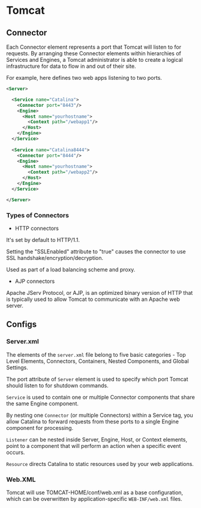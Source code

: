 # Tomcat

## Connector

Each Connector element represents a port that Tomcat will listen to for requests.  By arranging these Connector elements within hierarchies of Services and Engines, a Tomcat administrator is able to create a logical infrastructure for data to flow in and out of their site.  

For example, here defines two web apps listening to two ports.
```xml
<Server>

  <Service name="Catalina">
    <Connector port="8443"/>
    <Engine>
      <Host name="yourhostname">
        <Context path="/webapp1"/>
      </Host>
    </Engine>
  </Service>
 
  <Service name="Catalina8444">
    <Connector port="8444"/>
    <Engine>
      <Host name="yourhostname">
        <Context path="/webapp2"/>
      </Host>
    </Engine>
  </Service>

</Server>
```

### Types of Connectors

* HTTP connectors

It's set by default to HTTP/1.1.

Setting the "SSLEnabled" attribute to "true" causes the connector to use SSL handshake/encryption/decryption.  

Used as part of a load balancing scheme and proxy.

* AJP connectors

Apache JServ Protocol, or AJP, is an optimized binary version of HTTP that is typically used to allow Tomcat to communicate with an Apache web server.

## Configs

### Server.xml

The elements of the `server.xml` file belong to five basic categories - Top Level Elements, Connectors, Containers, Nested Components, and Global Settings. 

The port attribute of `Server` element is used to specify which port Tomcat should listen to for shutdown commands.

`Service` is used to contain one or multiple Connector components that share the same Engine component. 

By nesting one `Connector` (or multiple Connectors) within a Service tag, you allow Catalina to forward requests from these ports to a single Engine component for processing. 

`Listener` can be nested inside Server, Engine, Host, or Context elements, point to a component that will perform an action when a specific event occurs.

`Resource` directs Catalina to static resources used by your web applications.

### Web.XML

Tomcat will use TOMCAT-HOME/conf/web.xml as a base configuration, which can be overwritten by application-specific `WEB-INF/web.xml` files.